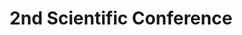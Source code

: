 ---
dateStart: 2015-10-14
dateEnd: 2015-10-16
title: "2nd Scientific Conference"
venue: "European Food Safety Authority"
organizer: Mary Gilsenan
credit: "Katy Börner"
city: Milan
state:
country: Italy
pdfLink:
venueImages:
 - sm: image01.sm.jpg
   lg: image01.lg.jpg
 - sm: image02.sm.jpg
   lg: image02.lg.jpg
 - sm: image03.sm.jpg
   lg: image03.lg.jpg
 - sm: image04.sm.jpg
   lg: image04.lg.jpg
 - sm: image05.sm.jpg
   lg: image05.lg.jpg
 - sm: image06.sm.jpg
   lg: image06.lg.jpg
 - sm: image07.sm.jpg
   lg: image07.lg.jpg
---